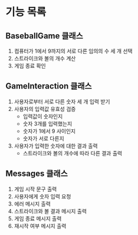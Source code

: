 # 기능 목록

## BaseballGame 클래스

1. 컴퓨터가 1에서 9까지의 서로 다른 임의의 수 세 개 선택
2. 스트라이크와 볼의 개수 계산
3. 게임 종료 확인

## GameInteraction 클래스

1. 사용자로부터 서로 다른 숫자 세 개 입력 받기
2. 사용자의 입력값 유효성 검증
   - 입력값이 숫자인지
   - 숫자 3개를 입력했는지
   - 숫자가 1에서 9 사이인지
   - 숫자가 서로 다른지
3. 사용자가 입력한 숫자에 대한 결과 출력
   - 스트라이크와 볼의 개수에 따라 다른 결과 출력

## Messages 클래스

1. 게임 시작 문구 출력
2. 사용자에게 숫자 입력 요청
3. 에러 메시지 출력
4. 스트라이크와 볼 결과 메시지 출력
5. 게임 종료 메시지 출력
6. 재시작 여부 메시지 출력
